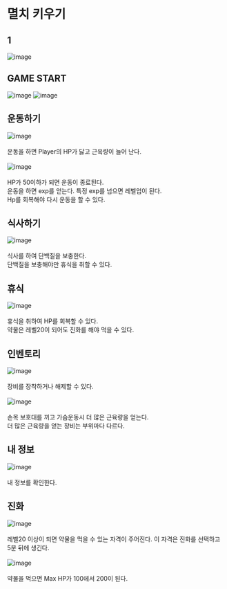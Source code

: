 # 멸치 키우기
## 1
![image](https://github.com/iamgonnabe/game/assets/126941459/df5b9f07-c780-46c4-8355-84bc327c68b5)
## GAME START
![image](https://github.com/iamgonnabe/game/assets/126941459/528ee171-cb2c-4adf-908c-0be92ee3e8bf)
![image](https://github.com/iamgonnabe/game/assets/126941459/1f3f2cdf-102b-4c89-bbfe-06829a8959fb)
## 운동하기
![image](https://github.com/iamgonnabe/game/assets/126941459/2259df5f-fb9b-419f-8048-82416d2eeda6)
<br/><br/>
운동을 하면 Player의 HP가 닳고 근육량이 늘어 난다.<br/><br/>
![image](https://github.com/iamgonnabe/game/assets/126941459/65ac87de-efce-42c8-a4af-84dc072ca473)
<br/><br/>HP가 50이하가 되면 운동이 종료된다.
<br/>운동을 하면 exp를 얻는다. 특정 exp를 넘으면 레벨업이 된다.
<br/>Hp를 회복해야 다시 운동을 할 수 있다.
## 식사하기
![image](https://github.com/iamgonnabe/game/assets/126941459/a9e21e01-cc14-4fff-86fe-64b0d9cc41ee)
<br/><br/>식사를 하여 단백질을 보충한다.
<br/>단백질을 보충해야만 휴식을 취할 수 있다.
## 휴식
![image](https://github.com/iamgonnabe/game/assets/126941459/ae014e92-66ad-4d1d-a0ee-0ce2bf388db1)
<br/><br/>휴식을 취하여 HP를 회복할 수 있다.
<br/>약물은 레벨20이 되어도 진화를 해야 먹을 수 있다.
## 인벤토리
![image](https://github.com/iamgonnabe/game/assets/126941459/5f3b15b0-7d25-4d10-bd88-583bd3d48425)
<br/><br/>장비를 장착하거나 해제할 수 있다.<br/><br/>
![image](https://github.com/iamgonnabe/game/assets/126941459/81df4d8c-d594-4590-80c0-d01e093de09b)
<br/><br/>손목 보호대를 끼고 가슴운동시 더 많은 근육량을 얻는다.
<br/>더 많은 근육량을 얻는 장비는 부위마다 다르다.
## 내 정보
![image](https://github.com/iamgonnabe/game/assets/126941459/4817c1dc-118f-4204-9e9f-aadc4e482237)
<br/><br/>내 정보를 확인한다.
## 진화
![image](https://github.com/iamgonnabe/game/assets/126941459/2dff4ca5-0b9b-4e07-9598-db07031a7836)
<br/><br/>레벨20 이상이 되면 약물을 먹을 수 있는 자격이 주어진다. 이 자격은 진화를 선택하고 5분 뒤에 생긴다.<br/><br/>
![image](https://github.com/iamgonnabe/game/assets/126941459/4cbddf61-9474-4e03-b240-f562895b8141)
<br/><br/>약물을 먹으면 Max HP가 100에서 200이 된다.
